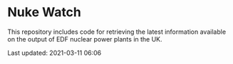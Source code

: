 # Nuke Watch

This repository includes code for retrieving the latest information available on the output of EDF nuclear power plants in the UK.

Last updated: 2021-03-11 06:06